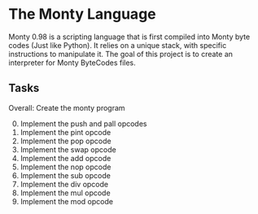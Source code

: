 # The Monty Language

Monty 0.98 is a scripting language that is first compiled into Monty byte codes (Just like Python). It relies on a unique stack, with specific instructions to manipulate it. The goal of this project is to create an interpreter for Monty ByteCodes files.

## Tasks

Overall: Create the monty program

0. Implement the push and pall opcodes
1. Implement the pint opcode
2. Implement the pop opcode
3. Implement the swap opcode
4. Implement the add opcode
5. Implement the nop opcode
6. Implement the sub opcode
7. Implement the div opcode
8. Implement the mul opcode
9. Implement the mod opcode
